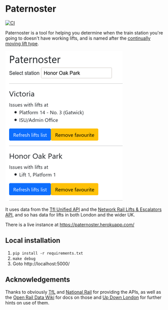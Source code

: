 # Paternoster

[![CI](https://github.com/palfrey/paternoster/actions/workflows/ci.yml/badge.svg)](https://github.com/palfrey/paternoster/actions/workflows/ci.yml)

Paternoster is a tool for helping you determine when the train station you're going to doesn't have working lifts, and is named after the [continually moving lift type](https://en.wikipedia.org/wiki/Paternoster_lift).

![demo](demo.png)

It uses data from the [Tfl Unified API](https://api.tfl.gov.uk/) and the [Network Rail Lifts & Escalators API](https://nr-lift-and-escalator.developer.azure-api.net/), and so has data for lifts in both London and the wider UK.

There is a live instance at https://paternoster.herokuapp.com/

## Local installation

1. `pip install -r requirements.txt`
2. `make debug`
3. Goto http://localhost:5000/

## Acknowledgements

Thanks to obviously [TfL](https://tfl.gov.uk/) and [National Rail](https://www.nationalrail.co.uk/) for providing the APIs, as well as the [Open Rail Data Wiki](https://wiki.openraildata.com/) for docs on those and [Up Down London](https://www.updownlondon.com/) for further hints on use of them.
